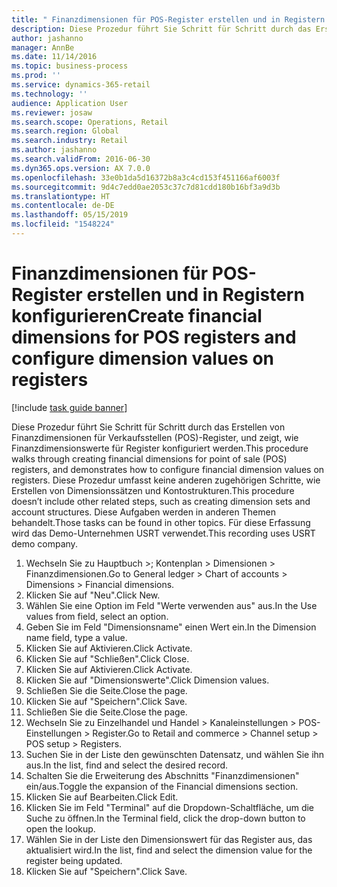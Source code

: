 ```yaml
---
title: " Finanzdimensionen für POS-Register erstellen und in Registern konfigurieren"
description: Diese Prozedur führt Sie Schritt für Schritt durch das Erstellen von Finanzdimensionen für Verkaufsstellen (POS)-Register, und zeigt, wie Finanzdimensionswerte für Register konfiguriert werden.
author: jashanno
manager: AnnBe
ms.date: 11/14/2016
ms.topic: business-process
ms.prod: ''
ms.service: dynamics-365-retail
ms.technology: ''
audience: Application User
ms.reviewer: josaw
ms.search.scope: Operations, Retail
ms.search.region: Global
ms.search.industry: Retail
ms.author: jashanno
ms.search.validFrom: 2016-06-30
ms.dyn365.ops.version: AX 7.0.0
ms.openlocfilehash: 33e0b1da5d16372b8a3c4cd153f451166af6003f
ms.sourcegitcommit: 9d4c7edd0ae2053c37c7d81cdd180b16bf3a9d3b
ms.translationtype: HT
ms.contentlocale: de-DE
ms.lasthandoff: 05/15/2019
ms.locfileid: "1548224"
---
```

# <a name="create-financial-dimensions-for-pos-registers-and-configure-dimension-values-on-registers"></a><span data-ttu-id="68aef-103"> Finanzdimensionen für POS-Register erstellen und in Registern konfigurieren</span><span class="sxs-lookup"><span data-stu-id="68aef-103">Create financial dimensions for POS registers and configure dimension values on registers</span></span>

[!include [task guide banner](../includes/task-guide-banner.md)]

<span data-ttu-id="68aef-104">Diese Prozedur führt Sie Schritt für Schritt durch das Erstellen von Finanzdimensionen für Verkaufsstellen (POS)-Register, und zeigt, wie Finanzdimensionswerte für Register konfiguriert werden.</span><span class="sxs-lookup"><span data-stu-id="68aef-104">This procedure walks through creating financial dimensions for point of sale (POS) registers, and demonstrates how to configure financial dimension values on registers.</span></span> <span data-ttu-id="68aef-105">Diese Prozedur umfasst keine anderen zugehörigen Schritte, wie Erstellen von Dimensionssätzen und Kontostrukturen.</span><span class="sxs-lookup"><span data-stu-id="68aef-105">This procedure doesn’t include other related steps, such as creating dimension sets and account structures.</span></span> <span data-ttu-id="68aef-106">Diese Aufgaben werden in anderen Themen behandelt.</span><span class="sxs-lookup"><span data-stu-id="68aef-106">Those tasks can be found in other topics.</span></span> <span data-ttu-id="68aef-107">Für diese Erfassung wird das Demo-Unternehmen USRT verwendet.</span><span class="sxs-lookup"><span data-stu-id="68aef-107">This recording uses USRT demo company.</span></span>

1. <span data-ttu-id="68aef-108">Wechseln Sie zu Hauptbuch >; Kontenplan > Dimensionen > Finanzdimensionen.</span><span class="sxs-lookup"><span data-stu-id="68aef-108">Go to General ledger > Chart of accounts > Dimensions > Financial dimensions.</span></span>
2. <span data-ttu-id="68aef-109">Klicken Sie auf "Neu".</span><span class="sxs-lookup"><span data-stu-id="68aef-109">Click New.</span></span>
3. <span data-ttu-id="68aef-110">Wählen Sie eine Option im Feld "Werte verwenden aus" aus.</span><span class="sxs-lookup"><span data-stu-id="68aef-110">In the Use values from field, select an option.</span></span>
4. <span data-ttu-id="68aef-111">Geben Sie im Feld "Dimensionsname" einen Wert ein.</span><span class="sxs-lookup"><span data-stu-id="68aef-111">In the Dimension name field, type a value.</span></span>
5. <span data-ttu-id="68aef-112">Klicken Sie auf Aktivieren.</span><span class="sxs-lookup"><span data-stu-id="68aef-112">Click Activate.</span></span>
6. <span data-ttu-id="68aef-113">Klicken Sie auf "Schließen".</span><span class="sxs-lookup"><span data-stu-id="68aef-113">Click Close.</span></span>
7. <span data-ttu-id="68aef-114">Klicken Sie auf Aktivieren.</span><span class="sxs-lookup"><span data-stu-id="68aef-114">Click Activate.</span></span>
8. <span data-ttu-id="68aef-115">Klicken Sie auf "Dimensionswerte".</span><span class="sxs-lookup"><span data-stu-id="68aef-115">Click Dimension values.</span></span>
9. <span data-ttu-id="68aef-116">Schließen Sie die Seite.</span><span class="sxs-lookup"><span data-stu-id="68aef-116">Close the page.</span></span>
10. <span data-ttu-id="68aef-117">Klicken Sie auf "Speichern".</span><span class="sxs-lookup"><span data-stu-id="68aef-117">Click Save.</span></span>
11. <span data-ttu-id="68aef-118">Schließen Sie die Seite.</span><span class="sxs-lookup"><span data-stu-id="68aef-118">Close the page.</span></span>
12. <span data-ttu-id="68aef-119">Wechseln Sie zu Einzelhandel und Handel > Kanaleinstellungen > POS-Einstellungen > Register.</span><span class="sxs-lookup"><span data-stu-id="68aef-119">Go to Retail and commerce > Channel setup > POS setup > Registers.</span></span>
13. <span data-ttu-id="68aef-120">Suchen Sie in der Liste den gewünschten Datensatz, und wählen Sie ihn aus.</span><span class="sxs-lookup"><span data-stu-id="68aef-120">In the list, find and select the desired record.</span></span>
14. <span data-ttu-id="68aef-121">Schalten Sie die Erweiterung des Abschnitts "Finanzdimensionen" ein/aus.</span><span class="sxs-lookup"><span data-stu-id="68aef-121">Toggle the expansion of the Financial dimensions section.</span></span>
15. <span data-ttu-id="68aef-122">Klicken Sie auf Bearbeiten.</span><span class="sxs-lookup"><span data-stu-id="68aef-122">Click Edit.</span></span>
16. <span data-ttu-id="68aef-123">Klicken Sie im Feld "Terminal" auf die Dropdown-Schaltfläche, um die Suche zu öffnen.</span><span class="sxs-lookup"><span data-stu-id="68aef-123">In the Terminal field, click the drop-down button to open the lookup.</span></span>
17. <span data-ttu-id="68aef-124">Wählen Sie in der Liste den Dimensionswert für das Register aus, das aktualisiert wird.</span><span class="sxs-lookup"><span data-stu-id="68aef-124">In the list, find and select the dimension value for the register being updated.</span></span>
18. <span data-ttu-id="68aef-125">Klicken Sie auf "Speichern".</span><span class="sxs-lookup"><span data-stu-id="68aef-125">Click Save.</span></span>

